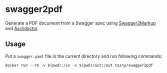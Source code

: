 swagger2pdf
==============

Generate a PDF document from a Swagger spec using [Swagger2Markup](https://github.com/Swagger2Markup/swagger2markup) and [Asciidoctor](http://asciidoctor.org/).

Usage
------

Put a `swagger.yaml` file in the current directory and run following commands:

```
docker run --rm -v $(pwd):/in -v $(pwd)/out:/out tozny/swagger2pdf 
```